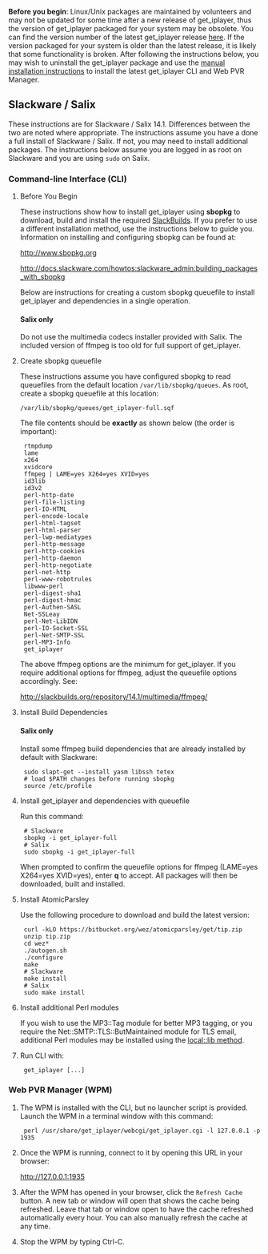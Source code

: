 **Before you begin**: Linux/Unix packages are maintained by volunteers and may not be updated for some time after a new release of get_iplayer, thus the version of get_iplayer packaged for your system may be obsolete. You can find the version number of the latest get_iplayer release [here](https://github.com/get-iplayer/get_iplayer/releases). If the version packaged for your system is older than the latest release, it is likely that some functionality is broken. After following the instructions below, you may wish to uninstall the get_iplayer package and use the [manual installation instructions](/wiki/manual) to install the latest get_iplayer CLI and Web PVR Manager. 

## Slackware / Salix

These instructions are for Slackware / Salix 14.1. Differences between the two are noted where appropriate. The instructions assume you have a done a full install of Slackware / Salix.  If not, you may need to install additional packages. The instructions below assume you are logged in as root on Slackware and you are using `sudo` on Salix.

### Command-line Interface (CLI)

1. Before You Begin

	These instructions show how to install get_iplayer using **sbopkg** to download, build and install the required [SlackBuilds](http://slackbuilds.org/).  If you prefer to use a different installation method, use the instructions below to guide you.  Information on installing and configuring sbopkg can be found at:

	<http://www.sbopkg.org>

	<http://docs.slackware.com/howtos:slackware_admin:building_packages_with_sbopkg>

	Below are instructions for creating a custom sbopkg queuefile to install get_iplayer and dependencies in a single operation.

    #### Salix only

    Do not use the multimedia codecs installer provided with Salix. The included version of ffmpeg is too old for full support of get_iplayer.

2. Create sbopkg queuefile

    These instructions assume you have configured sbopkg to read queuefiles from the default location `/var/lib/sbopkg/queues`. As root, create a sbopkg queuefile at this location:

	`/var/lib/sbopkg/queues/get_iplayer-full.sqf`

    The file contents should be **exactly** as shown below (the order is important):

		rtmpdump
		lame
		x264
		xvidcore
		ffmpeg | LAME=yes X264=yes XVID=yes
		id3lib
		id3v2
		perl-http-date
		perl-file-listing
		perl-IO-HTML
		perl-encode-locale
		perl-html-tagset
		perl-html-parser
		perl-lwp-mediatypes
		perl-http-message
		perl-http-cookies
		perl-http-daemon
		perl-http-negotiate
		perl-net-http
		perl-www-robotrules
		libwww-perl
		perl-digest-sha1
		perl-digest-hmac
		perl-Authen-SASL
		Net-SSLeay
		perl-Net-LibIDN
		perl-IO-Socket-SSL
		perl-Net-SMTP-SSL
		perl-MP3-Info
		get_iplayer

	The above ffmpeg options are the minimum for get_iplayer. If you require additional options for ffmpeg, adjust the queuefile options accordingly.  See:

	<http://slackbuilds.org/repository/14.1/multimedia/ffmpeg/>

3. Install Build Dependencies

    #### Salix only

    Install some ffmpeg build dependencies that are already installed by default with Slackware:

        sudo slapt-get --install yasm libssh tetex
        # load $PATH changes before running sbopkg
        source /etc/profile
	
3. Install get_iplayer and dependencies with queuefile

	Run this command:

        # Slackware
        sbopkg -i get_iplayer-full
        # Salix
        sudo sbopkg -i get_iplayer-full

	When prompted to confirm the queuefile options for ffmpeg (LAME=yes X264=yes XVID=yes), enter **q** to accept.  All packages will then be downloaded, built and installed.

4. Install AtomicParsley

    Use the following procedure to download and build the latest version:

        curl -kLO https://bitbucket.org/wez/atomicparsley/get/tip.zip
        unzip tip.zip
        cd wez*
        ./autogen.sh
        ./configure
        make
        # Slackware
        make install
        # Salix
        sudo make install
      
5. Install additional Perl modules

    If you wish to use the MP3::Tag module for better MP3 tagging, or you require the Net::SMTP::TLS::ButMaintained module for TLS email, additional Perl modules may be installed using the [local::lib method](/wiki/manual#manual-perl-locallib).	

6. Run CLI with:

    	get_iplayer [...]

### Web PVR Manager (WPM)

1. The WPM is installed with the CLI, but no launcher script is provided.  Launch the WPM in a terminal window with this command:

        perl /usr/share/get_iplayer/webcgi/get_iplayer.cgi -l 127.0.0.1 -p 1935

2. Once the WPM is running, connect to it by opening this URL in your browser:

    <http://127.0.0.1:1935>

3. After the WPM has opened in your browser, click the `Refresh Cache` button.  A new tab or window will open that shows the cache being refreshed.  Leave that tab or window open to have the cache refreshed automatically every hour.  You can also manually refresh the cache at any time.

4. Stop the WPM by typing Ctrl-C.
